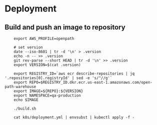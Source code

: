 # Deployment

## Build and push an image to repository

        export AWS_PROFILE=openpath

        # set version
        date --iso-8601 | tr -d '\n' > .version
        echo -n -- >> .version
        git rev-parse --short HEAD | tr -d '\n' >> .version
        export VERSION=$(cat .version)

        export REGISTRY_ID=`aws ecr describe-repositories | jq '.repositories[0].registryId' | sed -e 's/"//g'`
        export REPO=$REGISTRY_ID.dkr.ecr.us-east-1.amazonaws.com/open-path-warehouse
        export IMAGE=${REPO}:${VERSION}
        export NAMESPACE=qa-production
        echo $IMAGE

        ./build.sh

        cat k8s/deployment.yml | envsubst | kubectl apply -f -
